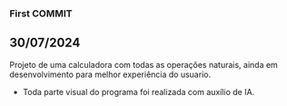 ### First COMMIT
## 30/07/2024

Projeto de uma calculadora com todas as operações naturais, ainda em desenvolvimento para melhor experiência do usuario.

- Toda parte visual do programa foi realizada com auxílio de IA.
